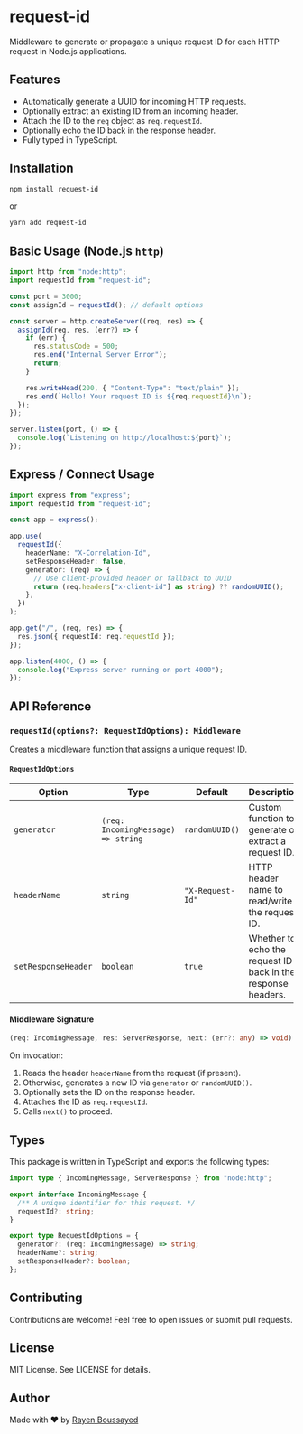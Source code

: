 # request-id

Middleware to generate or propagate a unique request ID for each HTTP request in Node.js applications.

## Features

- Automatically generate a UUID for incoming HTTP requests.
- Optionally extract an existing ID from an incoming header.
- Attach the ID to the `req` object as `req.requestId`.
- Optionally echo the ID back in the response header.
- Fully typed in TypeScript.

## Installation

```bash
npm install request-id
```

or

```bash
yarn add request-id
```

## Basic Usage (Node.js `http`)

```ts
import http from "node:http";
import requestId from "request-id";

const port = 3000;
const assignId = requestId(); // default options

const server = http.createServer((req, res) => {
  assignId(req, res, (err?) => {
    if (err) {
      res.statusCode = 500;
      res.end("Internal Server Error");
      return;
    }

    res.writeHead(200, { "Content-Type": "text/plain" });
    res.end(`Hello! Your request ID is ${req.requestId}\n`);
  });
});

server.listen(port, () => {
  console.log(`Listening on http://localhost:${port}`);
});
```

## Express / Connect Usage

```ts
import express from "express";
import requestId from "request-id";

const app = express();

app.use(
  requestId({
    headerName: "X-Correlation-Id",
    setResponseHeader: false,
    generator: (req) => {
      // Use client-provided header or fallback to UUID
      return (req.headers["x-client-id"] as string) ?? randomUUID();
    },
  })
);

app.get("/", (req, res) => {
  res.json({ requestId: req.requestId });
});

app.listen(4000, () => {
  console.log("Express server running on port 4000");
});
```

## API Reference

### `requestId(options?: RequestIdOptions): Middleware`

Creates a middleware function that assigns a unique request ID.

#### `RequestIdOptions`

| Option              | Type                               | Default          | Description                                                  |
| ------------------- | ---------------------------------- | ---------------- | ------------------------------------------------------------ |
| `generator`         | `(req: IncomingMessage) => string` | `randomUUID()`   | Custom function to generate or extract a request ID.         |
| `headerName`        | `string`                           | `"X-Request-Id"` | HTTP header name to read/write the request ID.               |
| `setResponseHeader` | `boolean`                          | `true`           | Whether to echo the request ID back in the response headers. |

#### Middleware Signature

```ts
(req: IncomingMessage, res: ServerResponse, next: (err?: any) => void) => void
```

On invocation:

1. Reads the header `headerName` from the request (if present).
2. Otherwise, generates a new ID via `generator` or `randomUUID()`.
3. Optionally sets the ID on the response header.
4. Attaches the ID as `req.requestId`.
5. Calls `next()` to proceed.

## Types

This package is written in TypeScript and exports the following types:

```ts
import type { IncomingMessage, ServerResponse } from "node:http";

export interface IncomingMessage {
  /** A unique identifier for this request. */
  requestId?: string;
}

export type RequestIdOptions = {
  generator?: (req: IncomingMessage) => string;
  headerName?: string;
  setResponseHeader?: boolean;
};
```

## Contributing

Contributions are welcome! Feel free to open issues or submit pull requests.

## License

MIT License. See LICENSE for details.

## Author

Made with ❤️ by [Rayen Boussayed](https://github.com/RYNBSD)
